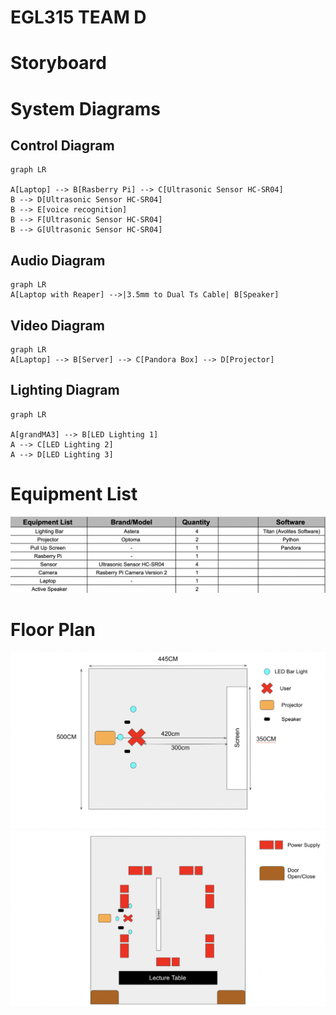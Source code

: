 # EGL315 TEAM D
# Storyboard


# System Diagrams
 ## Control Diagram
```mermaid
graph LR

A[Laptop] --> B[Rasberry Pi] --> C[Ultrasonic Sensor HC-SR04] 
B --> D[Ultrasonic Sensor HC-SR04]
B --> E[voice recognition]
B --> F[Ultrasonic Sensor HC-SR04]
B --> G[Ultrasonic Sensor HC-SR04]
```

## Audio Diagram
```mermaid
graph LR
A[Laptop with Reaper] -->|3.5mm to Dual Ts Cable| B[Speaker]
```

## Video Diagram
```mermaid
graph LR
A[Laptop] --> B[Server] --> C[Pandora Box] --> D[Projector]
```

## Lighting Diagram
```mermaid
graph LR

A[grandMA3] --> B[LED Lighting 1]
A --> C[LED Lighting 2]
A --> D[LED Lighting 3]
```
# Equipment List
![Alt text](images/equipment%20list.png)

# Floor Plan
![Alt text](images/floor%20plan%201.png)
![Alt text](images/floor%20plan%202.png)